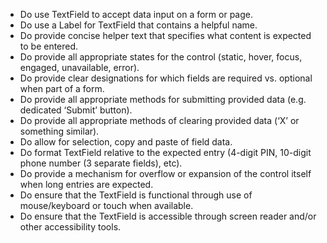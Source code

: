 - Do use TextField to accept data input on a form or page.
- Do use a Label for TextField that contains a helpful name.
- Do provide concise helper text that specifies what content is expected to be entered.
- Do provide all appropriate states for the control (static, hover, focus, engaged, unavailable, error).
- Do provide clear designations for which fields are required vs. optional when part of a form.
- Do provide all appropriate methods for submitting provided data (e.g. dedicated ‘Submit’ button).
- Do provide all appropriate methods of clearing provided data (‘X’ or something similar).
- Do allow for selection, copy and paste of field data.
- Do format TextField relative to the expected entry (4-digit PIN, 10-digit phone number (3 separate fields), etc).
- Do provide a mechanism for overflow or expansion of the control itself when long entries are expected.
- Do ensure that the TextField is functional through use of mouse/keyboard or touch when available.
- Do ensure that the TextField is accessible through screen reader and/or other accessibility tools.

